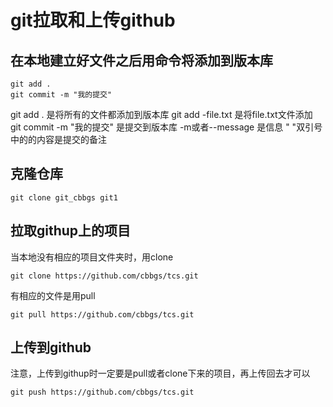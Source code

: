 # git拉取和上传github

## 在本地建立好文件之后用命令将添加到版本库
```
git add .
git commit -m "我的提交"
```
git add . 是将所有的文件都添加到版本库 
git add -file.txt 是将file.txt文件添加
git commit -m "我的提交" 是提交到版本库  -m或者--message 是信息 " "双引号中的的内容是提交的备注

## 克隆仓库
```
git clone git_cbbgs git1
```
## 拉取githup上的项目
当本地没有相应的项目文件夹时，用clone
```
git clone https://github.com/cbbgs/tcs.git

```
有相应的文件是用pull
```
git pull https://github.com/cbbgs/tcs.git
```

## 上传到github
注意，上传到githup时一定要是pull或者clone下来的项目，再上传回去才可以
```
git push https://github.com/cbbgs/tcs.git
```

